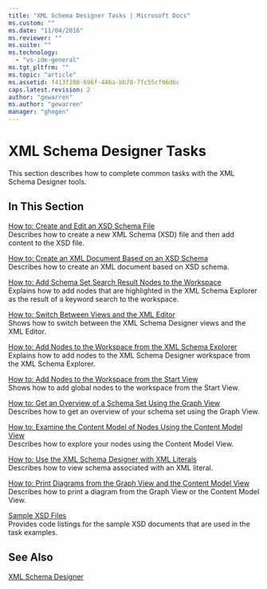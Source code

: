 ```yaml
---
title: "XML Schema Designer Tasks | Microsoft Docs"
ms.custom: ""
ms.date: "11/04/2016"
ms.reviewer: ""
ms.suite: ""
ms.technology: 
  - "vs-ide-general"
ms.tgt_pltfrm: ""
ms.topic: "article"
ms.assetid: f413f208-696f-446a-bb78-7fc55cf96d6c
caps.latest.revision: 2
author: "gewarren"
ms.author: "gewarren"
manager: "ghogen"
---
```

# XML Schema Designer Tasks
This section describes how to complete common tasks with the XML Schema Designer tools.  
  
## In This Section  
 [How to: Create and Edit an XSD Schema File](../xml-tools/how-to-create-and-edit-an-xsd-schema-file.md)  
 Describes how to create a new XML Schema (XSD) file and then add content to the XSD file.  
  
 [How to: Create an XML Document Based on an XSD Schema](../xml-tools/how-to-create-an-xml-document-based-on-an-xsd-schema.md)  
 Describes how to create an XML document based on XSD schema.  
  
 [How to: Add Schema Set Search Result Nodes to the Workspace](../xml-tools/how-to-add-schema-set-search-result-nodes-to-the-workspace.md)  
 Explains how to add nodes that are highlighted in the XML Schema Explorer as the result of a keyword search to the workspace.  
  
 [How to: Switch Between Views and the XML Editor](../xml-tools/how-to-switch-between-views-and-the-xml-editor.md)  
 Shows how to switch between the XML Schema Designer views and the XML Editor.  
  
 [How to: Add Nodes to the Workspace from the XML Schema Explorer](../xml-tools/how-to-add-nodes-to-the-workspace-from-the-xml-schema-explorer.md)  
 Explains how to add nodes to the XML Schema Designer workspace from the XML Schema Explorer.  
  
 [How to: Add Nodes to the Workspace from the Start View](../xml-tools/how-to-add-nodes-to-the-workspace-from-the-start-view.md)  
 Shows how to add global nodes to the workspace from the Start View.  
  
 [How to: Get an Overview of a Schema Set Using the Graph View](../xml-tools/how-to-get-an-overview-of-a-schema-set-using-the-graph-view.md)  
 Describes how to get an overview of your schema set using the Graph View.  
  
 [How to: Examine the Content Model of Nodes Using the Content Model View](../xml-tools/how-to-examine-the-content-model-of-nodes-using-the-content-model-view.md)  
 Describes how to explore your nodes using the Content Model View.  
  
 [How to: Use the XML Schema Designer with XML Literals](../xml-tools/how-to-use-the-xml-schema-designer-with-xml-literals.md)  
 Describes how to view schema associated with an XML literal.  
  
 [How to: Print Diagrams from the Graph View and the Content Model View](../xml-tools/how-to-print-diagrams-from-the-graph-view-and-the-content-model-view.md)  
 Describes how to print a diagram from the Graph View or the Content Model View.  
  
 [Sample XSD Files](../xml-tools/sample-xsd-files.md)  
 Provides code listings for the sample XSD documents that are used in the task examples.  
  
## See Also  
 [XML Schema Designer](../xml-tools/xml-schema-designer.md)